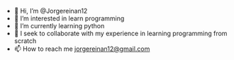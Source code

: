 - 👋 Hi, I’m @Jorgereinan12
- 👀 I’m interested in learn programming
- 🌱 I’m currently learning python 
- 💞️ I seek to collaborate with my experience in learning programming from scratch
- 📫 How to reach me jorgereinan12@gmail.com

<!---
Jorgereinan12/Jorgereinan12 is a ✨ special ✨ repository because its `README.md` (this file) appears on your GitHub profile.
You can click the Preview link to take a look at your changes.
--->
